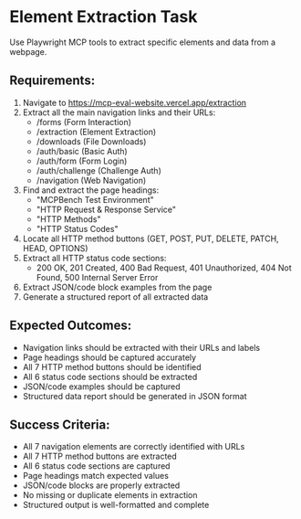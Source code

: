 # Element Extraction Task

Use Playwright MCP tools to extract specific elements and data from a webpage.

## Requirements:

1. Navigate to https://mcp-eval-website.vercel.app/extraction
2. Extract all the main navigation links and their URLs:
   - /forms (Form Interaction)
   - /extraction (Element Extraction) 
   - /downloads (File Downloads)
   - /auth/basic (Basic Auth)
   - /auth/form (Form Login)
   - /auth/challenge (Challenge Auth)
   - /navigation (Web Navigation)
3. Find and extract the page headings:
   - "MCPBench Test Environment"
   - "HTTP Request & Response Service"
   - "HTTP Methods"
   - "HTTP Status Codes"
4. Locate all HTTP method buttons (GET, POST, PUT, DELETE, PATCH, HEAD, OPTIONS)
5. Extract all HTTP status code sections:
   - 200 OK, 201 Created, 400 Bad Request, 401 Unauthorized, 404 Not Found, 500 Internal Server Error
6. Extract JSON/code block examples from the page
7. Generate a structured report of all extracted data

## Expected Outcomes:

- Navigation links should be extracted with their URLs and labels
- Page headings should be captured accurately
- All 7 HTTP method buttons should be identified
- All 6 status code sections should be extracted
- JSON/code examples should be captured
- Structured data report should be generated in JSON format

## Success Criteria:

- All 7 navigation elements are correctly identified with URLs
- All 7 HTTP method buttons are extracted
- All 6 status code sections are captured
- Page headings match expected values
- JSON/code blocks are properly extracted
- No missing or duplicate elements in extraction
- Structured output is well-formatted and complete